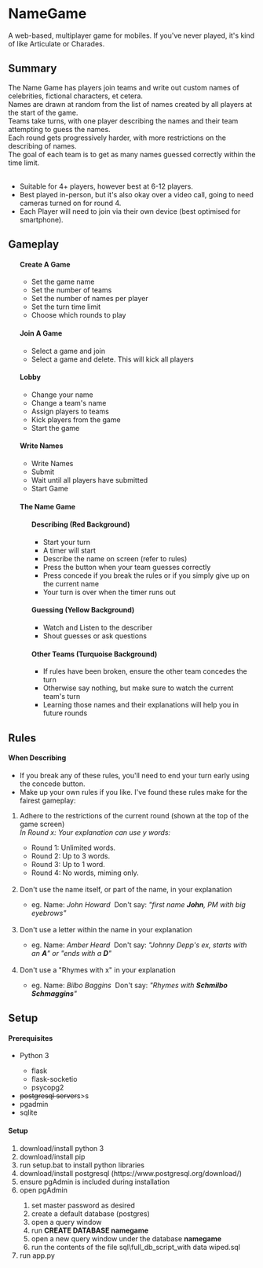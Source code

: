 # NameGame
A web-based, multiplayer game for mobiles. If you've never played, it's kind of like Articulate or Charades.

<h2>
  Summary
</h2>
<p>
  The Name Game has players join teams and write out custom names of celebrities, fictional characters, et cetera.<br>
  Names are drawn at random from the list of names created by all players at the start of the game.<br>
  Teams take turns, with one player describing the names and their team attempting to guess the names.<br>
  Each round gets progressively harder, with more restrictions on the describing of names.<br>
  The goal of each team is to get as many names guessed correctly within the time limit.<br>
  <br>
  <ul>
    <li>Suitable for 4+ players, however best at 6-12 players.</li>
    <li>Best played in-person, but it's also okay over a video call, going to need cameras turned on for round 4.</li>
    <li>Each Player will need to join via their own device (best optimised for smartphone).</li>
  </ul>
</p>

<h2>
  Gameplay
</h2>
<ol>
  <h4>Create A Game</h4>
  <ul>
    <li>Set the game name</li>
    <li>Set the number of teams</li>
    <li>Set the number of names per player</li>
    <li>Set the turn time limit</li>
    <li>Choose which rounds to play</li>
  </ul>
  <h4>Join A Game</h4>
  <ul>
    <li>Select a game and join</li>
    <li>Select a game and delete. This will kick all players</li>
  </ul>
  <h4>Lobby</h4>
  <ul>
    <li>Change your name</li>
    <li>Change a team's name</li>
    <li>Assign players to teams</li>
    <li>Kick players from the game</li>
    <li>Start the game</li>
  </ul>
  <h4>Write Names</h4>
    <ul>
      <li>Write Names</li>
      <li>Submit</li>
      <li>Wait until all players have submitted</li>
      <li>Start Game</li>
    </ul>
   <h4>The Name Game</h4>
    <ul>
      <h4>Describing (Red Background)</h4>
        <ul>
          <li>Start your turn</li>
          <li>A timer will start</li>
          <li>Describe the name on screen (refer to rules)</li>
          <li>Press the button when your team guesses correctly</li>
          <li>Press concede if you break the rules or if you simply give up on the current name</li>
          <li>Your turn is over when the timer runs out</li>
        </ul>
      <h4>Guessing (Yellow Background)</h4>
        <ul>
          <li>Watch and Listen to the describer</li>
          <li>Shout guesses or ask questions</li>
        </ul>
      <h4>Other Teams (Turquoise Background)</h4>
        <ul>
          <li>If rules have been broken, ensure the other team concedes the turn</li>
          <li>Otherwise say nothing, but make sure to watch the current team's turn</li>
          <li>Learning those names and their explanations will help you in future rounds</li>
        </ul>
    </ul>
</ol>

<h2>
  Rules
</h2>
<h4>When Describing</h4>
<p>
  <ul>
    <li>If you break any of these rules, you'll need to end your turn early using the concede button.</li>
    <li>Make up your own rules if you like. I've found these rules make for the fairest gameplay:</li>
  </ul>
</p>
<ol>
  <li>Adhere to the restrictions of the current round (shown at the top of the game screen)<br>
  <em>In Round x: Your explanation can use y words:</em></li>
  <ul>
    <li>Round 1: Unlimited words.</li>
    <li>Round 2: Up to 3 words.</li>
    <li>Round 3: Up to 1 word.</li>
    <li>Round 4: No words, miming only.</li>
  </ul>
  <br>
  <li>Don't use the name itself, or part of the name, in your explanation</li>
  <ul>
    <li>eg. Name: <em>John Howard</em>&nbsp; Don't say: <em>"first name <strong>John</strong>, PM with big eyebrows"</em></li>
  </ul>
  <br>
  <li>Don't use a letter within the name in your explanation</li>
  <ul>
    <li>eg. Name: <em>Amber Heard</em>&nbsp; Don't say: <em>"Johnny Depp's ex, starts with an <strong>A</strong>" or "ends with a <strong>D</strong>"</em></li>
  </ul>
  <br>
  <li>Don't use a "Rhymes with x" in your explanation</li>
  <ul>
    <li>eg. Name: <em>Bilbo Baggins</em>&nbsp; Don't say: <em>"Rhymes with <strong>Schmilbo Schmaggins</strong>"</em></li>
  </ul>
</ol>
<h2>
  Setup
</h2>
<h4>Prerequisites</h4>
<ul>
  <li>Python 3</li>
  <ul>
    <li>flask</li>
    <li>flask-socketio</li>
    <li>psycopg2</li>
  </ul>
  <li><s>postgresql server</s>s>s</li>
  <li><s></s>pgadmin</s></li>
  <li>sqlite</li>
</ul>
<h4>Setup</h4>
<ol>
  <li>download/install python 3</li>
  <li>download/install pip</li>
  <li>run setup.bat to install python libraries</li>
  <li>download/install postgresql (https://www.postgresql.org/download/)</li>
  <li>ensure pgAdmin is included during installation</li>
  <li>open pgAdmin</li>
  <ol>
    <li>set master password as desired</li>
    <li>create a default database (postgres)</li>
    <li>open a query window</li>
    <li>run <strong>CREATE DATABASE namegame</strong></li>
    <li>open a new query window under the database <strong>namegame</strong></li>
    <li>run the contents of the file sql\full_db_script_with data wiped.sql</li>
  </ol>
  <li>run app.py</li>
</ol>
